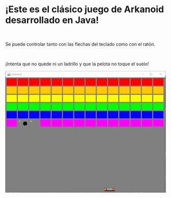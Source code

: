 <h1>¡Este es el clásico juego de Arkanoid desarrollado en Java!</h1><br>
<p>Se puede controlar tanto con las flechas del teclado como con el ratón.</p><br>
<p>¡Intenta que no quede ni un ladrillo y que la pelota no toque el suelo!</p>

<img src="https://github.com/davidpa2/Arkanoid/blob/master/ArkanoidCaptura.PNG" />
